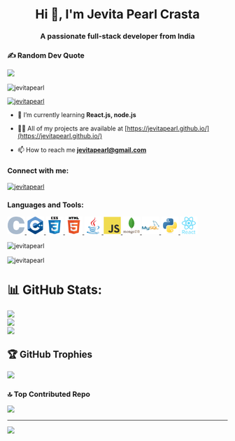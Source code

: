 <h1 align="center">Hi 👋, I'm Jevita Pearl Crasta</h1>
<h3 align="center">A passionate full-stack developer from India</h3>

### ✍️ Random Dev Quote
![](https://quotes-github-readme.vercel.app/api?type=horizontal&theme=radical)

<p align="left"> <img src="https://komarev.com/ghpvc/?username=jevitapearl&label=Profile%20views&color=0e75b6&style=flat" alt="jevitapearl" /> </p>

<p align="left"> <a href="https://github.com/ryo-ma/github-profile-trophy"><img src="https://github-profile-trophy.vercel.app/?username=jevitapearl" alt="jevitapearl" /></a> </p>

- 🌱 I’m currently learning **React.js, node.js**

- 👨‍💻 All of my projects are available at [https://jevitapearl.github.io/](https://jevitapearl.github.io/)

- 📫 How to reach me **jevitapearl@gmail.com**

<h3 align="left">Connect with me:</h3>
<p align="left">
<a href="https://linkedin.com/in/jevitapearl" target="blank"><img align="center" src="https://raw.githubusercontent.com/rahuldkjain/github-profile-readme-generator/master/src/images/icons/Social/linked-in-alt.svg" alt="jevitapearl" height="30" width="40" /></a>
</p>

<h3 align="left">Languages and Tools:</h3>
<p align="left"> <a href="https://www.cprogramming.com/" target="_blank" rel="noreferrer"> <img src="https://raw.githubusercontent.com/devicons/devicon/master/icons/c/c-original.svg" alt="c" width="40" height="40"/> </a> <a href="https://www.w3schools.com/cpp/" target="_blank" rel="noreferrer"> <img src="https://raw.githubusercontent.com/devicons/devicon/master/icons/cplusplus/cplusplus-original.svg" alt="cplusplus" width="40" height="40"/> </a> <a href="https://www.w3schools.com/css/" target="_blank" rel="noreferrer"> <img src="https://raw.githubusercontent.com/devicons/devicon/master/icons/css3/css3-original-wordmark.svg" alt="css3" width="40" height="40"/> </a> <a href="https://www.w3.org/html/" target="_blank" rel="noreferrer"> <img src="https://raw.githubusercontent.com/devicons/devicon/master/icons/html5/html5-original-wordmark.svg" alt="html5" width="40" height="40"/> </a> <a href="https://www.java.com" target="_blank" rel="noreferrer"> <img src="https://raw.githubusercontent.com/devicons/devicon/master/icons/java/java-original.svg" alt="java" width="40" height="40"/> </a> <a href="https://developer.mozilla.org/en-US/docs/Web/JavaScript" target="_blank" rel="noreferrer"> <img src="https://raw.githubusercontent.com/devicons/devicon/master/icons/javascript/javascript-original.svg" alt="javascript" width="40" height="40"/> </a> <a href="https://www.mongodb.com/" target="_blank" rel="noreferrer"> <img src="https://raw.githubusercontent.com/devicons/devicon/master/icons/mongodb/mongodb-original-wordmark.svg" alt="mongodb" width="40" height="40"/> </a> <a href="https://www.mysql.com/" target="_blank" rel="noreferrer"> <img src="https://raw.githubusercontent.com/devicons/devicon/master/icons/mysql/mysql-original-wordmark.svg" alt="mysql" width="40" height="40"/> </a> <a href="https://www.python.org" target="_blank" rel="noreferrer"> <img src="https://raw.githubusercontent.com/devicons/devicon/master/icons/python/python-original.svg" alt="python" width="40" height="40"/> </a> <a href="https://reactjs.org/" target="_blank" rel="noreferrer"> <img src="https://raw.githubusercontent.com/devicons/devicon/master/icons/react/react-original-wordmark.svg" alt="react" width="40" height="40"/> </a> </p>

<p><img align="center" src="https://github-readme-stats.vercel.app/api/top-langs?username=jevitapearl&show_icons=true&locale=en&layout=compact" alt="jevitapearl" /></p>

<p><img align="center" src="https://github-readme-streak-stats.herokuapp.com/?user=jevitapearl&" alt="jevitapearl" /></p>



# 📊 GitHub Stats:
![](https://github-readme-stats.vercel.app/api?username=jevitapearl&theme=dark&hide_border=false&include_all_commits=false&count_private=false)<br/>
![](https://nirzak-streak-stats.vercel.app/?user=jevitapearl&theme=dark&hide_border=false)<br/>
![](https://github-readme-stats.vercel.app/api/top-langs/?username=jevitapearl&theme=dark&hide_border=false&include_all_commits=false&count_private=false&layout=compact)

## 🏆 GitHub Trophies
![](https://github-profile-trophy.vercel.app/?username=jevitapearl&theme=radical&no-frame=false&no-bg=true&margin-w=4)



### 🔝 Top Contributed Repo
![](https://github-contributor-stats.vercel.app/api?username=jevitapearl&limit=5&theme=dark&combine_all_yearly_contributions=true)

---
[![](https://visitcount.itsvg.in/api?id=jevitapearl&icon=0&color=0)](https://visitcount.itsvg.in)

<!-- Proudly created with GPRM ( https://gprm.itsvg.in ) -->
